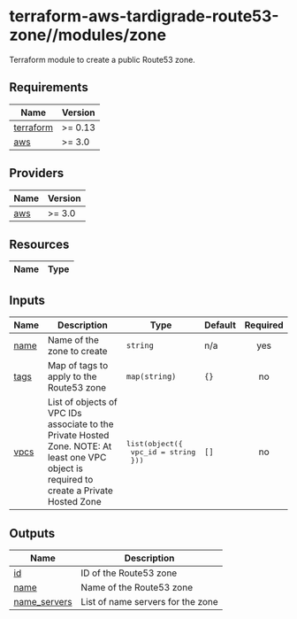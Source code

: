 # terraform-aws-tardigrade-route53-zone//modules/zone

Terraform module to create a public Route53 zone.

<!-- BEGIN TFDOCS -->
## Requirements

| Name | Version |
|------|---------|
| <a name="requirement_terraform"></a> [terraform](#requirement\_terraform) | >= 0.13 |
| <a name="requirement_aws"></a> [aws](#requirement\_aws) | >= 3.0 |

## Providers

| Name | Version |
|------|---------|
| <a name="provider_aws"></a> [aws](#provider\_aws) | >= 3.0 |

## Resources

| Name | Type |
|------|------|

## Inputs

| Name | Description | Type | Default | Required |
|------|-------------|------|---------|:--------:|
| <a name="input_name"></a> [name](#input\_name) | Name of the zone to create | `string` | n/a | yes |
| <a name="input_tags"></a> [tags](#input\_tags) | Map of tags to apply to the Route53 zone | `map(string)` | `{}` | no |
| <a name="input_vpcs"></a> [vpcs](#input\_vpcs) | List of objects of VPC IDs associate to the Private Hosted Zone. NOTE: At least one VPC object is required to create a Private Hosted Zone | <pre>list(object({<br>    vpc_id = string<br>  }))</pre> | `[]` | no |

## Outputs

| Name | Description |
|------|-------------|
| <a name="output_id"></a> [id](#output\_id) | ID of the Route53 zone |
| <a name="output_name"></a> [name](#output\_name) | Name of the Route53 zone |
| <a name="output_name_servers"></a> [name\_servers](#output\_name\_servers) | List of name servers for the zone |

<!-- END TFDOCS -->
